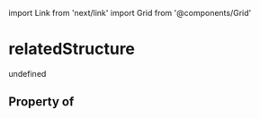 import Link from 'next/link'
import Grid from '@components/Grid'

# relatedStructure

undefined

## Property of



